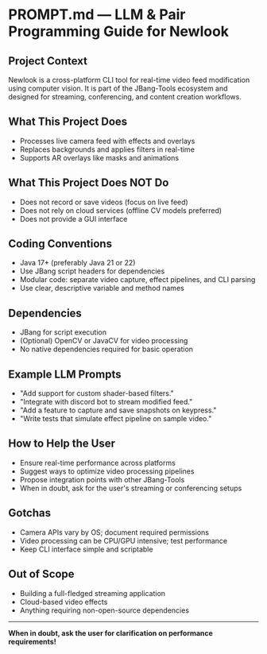 # PROMPT.md — LLM & Pair Programming Guide for Newlook

## Project Context

Newlook is a cross-platform CLI tool for real-time video feed modification using computer vision. It is part of the JBang-Tools ecosystem and designed for streaming, conferencing, and content creation workflows.

## What This Project Does

- Processes live camera feed with effects and overlays
- Replaces backgrounds and applies filters in real-time
- Supports AR overlays like masks and animations

## What This Project Does NOT Do

- Does not record or save videos (focus on live feed)
- Does not rely on cloud services (offline CV models preferred)
- Does not provide a GUI interface

## Coding Conventions

- Java 17+ (preferably Java 21 or 22)
- Use JBang script headers for dependencies
- Modular code: separate video capture, effect pipelines, and CLI parsing
- Use clear, descriptive variable and method names

## Dependencies

- JBang for script execution
- (Optional) OpenCV or JavaCV for video processing
- No native dependencies required for basic operation

## Example LLM Prompts

- "Add support for custom shader-based filters." 
- "Integrate with discord bot to stream modified feed." 
- "Add a feature to capture and save snapshots on keypress." 
- "Write tests that simulate effect pipeline on sample video." 

## How to Help the User

- Ensure real-time performance across platforms
- Suggest ways to optimize video processing pipelines
- Propose integration points with other JBang-Tools
- When in doubt, ask for the user's streaming or conferencing setups

## Gotchas

- Camera APIs vary by OS; document required permissions
- Video processing can be CPU/GPU intensive; test performance
- Keep CLI interface simple and scriptable

## Out of Scope

- Building a full-fledged streaming application
- Cloud-based video effects
- Anything requiring non-open-source dependencies

---

**When in doubt, ask the user for clarification on performance requirements!** 